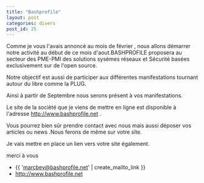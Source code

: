 ```yaml
---
title: "Bashprofile"
layout: post
categories: divers
post_id: 25
---
```

Comme je vous l'avais annoncé au mois de février , nous allons démarrer notre activité au début de ce mois d'aout.BASHPROFILE proposera au secteur des PME-PMI des solutions sysèmes réseaux et Sécurité basées exclusivement sur de l'open source.

Notre objectif est aussi de participer aux différentes manifestations tournant autour du libre comme la PLUG.

Ainsi à partir de Septembre nous serons présent à vos manifestations.

Le site de la socièté que je viens de mettre en ligne est disponible à l'adresse http://www.bashprofile.net .

Vous pourrez bien sûr prendre contact avec nous mais aussi déposer vos articles ou news .Nous ferons de même sur votre sîte.

Je vais mettre en place un lien vers votre site également.

merci à vous

- {{ 'marcbey@bashprofile.net' | create_mailto_link }} 
- <http://www.bashprofile.net>